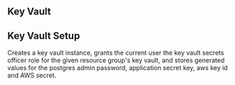 ## Key Vault

## Key Vault Setup
Creates a key vault instance, grants the current user the key vault secrets officer role for the given resource group's key vault, and stores generated values for the postgres admin password, application secret key, aws key id and AWS secret.
